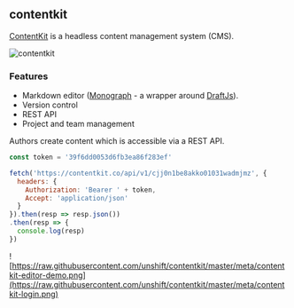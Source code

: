 ## contentkit

[ContentKit](https://contentkit.co) is a headless content management system (CMS). 

![contentkit](https://raw.githubusercontent.com/unshift/contentkit/master/meta/contentkit-editor-demo.png)

### Features

- Markdown editor ([Monograph](https://github.com/unshift/monograph) - a wrapper around [DraftJs](https://draftjs.org/)).
- Version control
- REST API
- Project and team management

Authors create content which is accessible via a REST API. 

```js
const token = '39f6dd0053d6fb3ea86f283ef'

fetch('https://contentkit.co/api/v1/cjj0n1be8akko01031wadmjmz', {
  headers: {
    Authorization: 'Bearer ' + token,
    Accept: 'application/json'
  }
}).then(resp => resp.json())
.then(resp => {
  console.log(resp)
})
```

![https://raw.githubusercontent.com/unshift/contentkit/master/meta/contentkit-editor-demo.png](https://raw.githubusercontent.com/unshift/contentkit/master/meta/contentkit-login.png)